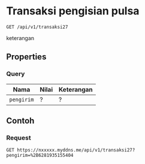 # Transaksi pengisian pulsa
```http
GET /api/v1/transaksi27
```
keterangan
## Properties
### Query
Nama  | Nilai | Keterangan
--- | --- | ---
<code>pengirim</code> | ? | ?

## Contoh

### Request
```http
GET https://nxxxxx.myddns.me/api/v1/transaksi27?pengirim=%2B6281935155404
```
